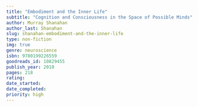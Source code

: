 ```yaml
---
title: "Embodiment and the Inner Life"
subtitle: "Cognition and Consciousness in the Space of Possible Minds"
author: Murray Shanahan
author_last: Shanahan
slug: shanahan-embodiment-and-the-inner-life
type: non-fiction
img: true
genre: neuroscience
isbn: 9780199226559
goodreads_id: 10829455
publish_year: 2010
pages: 218
rating: 
date_started:
date_completed:
priority: high
---
```

